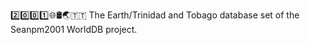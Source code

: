 2️⃣️0️⃣️0️⃣️1️⃣️🌐️🛢️🌏️🇹🇹️ The Earth/Trinidad and Tobago database set of the Seanpm2001 WorldDB project.
